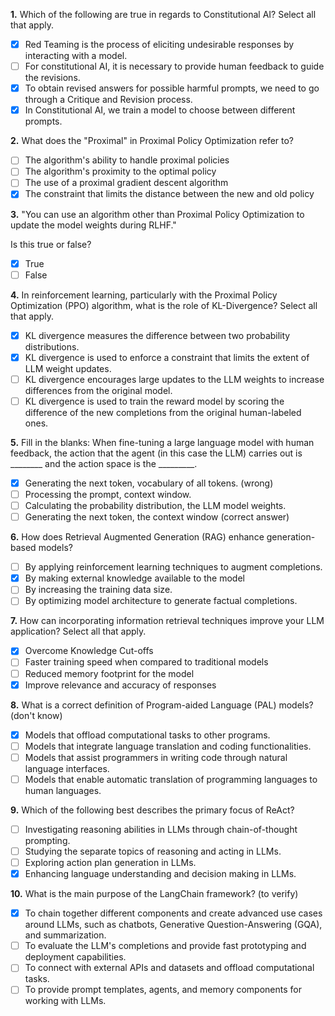 **1.** Which of the following are true in regards to Constitutional AI? Select all that apply.
- [x] Red Teaming is the process of eliciting undesirable responses by interacting with a model.
- [ ] For constitutional AI, it is necessary to provide human feedback to guide the revisions.
- [x] To obtain revised answers for possible harmful prompts, we need to go through a Critique and Revision process.
- [x] In Constitutional AI, we train a model to choose between different prompts.

**2.** What does the "Proximal" in Proximal Policy Optimization refer to?
- [ ] The algorithm's ability to handle proximal policies
- [ ] The algorithm's proximity to the optimal policy
- [ ] The use of a proximal gradient descent algorithm
- [x] The constraint that limits the distance between the new and old policy

**3.** "You can use an algorithm other than Proximal Policy Optimization to update the model weights during RLHF."

Is this true or false?
- [x] True
- [ ] False

**4.** In reinforcement learning, particularly with the Proximal Policy Optimization (PPO) algorithm, what is the role of KL-Divergence? Select all that apply.
- [x] KL divergence measures the difference between two probability distributions.
- [x] KL divergence is used to enforce a constraint that limits the extent of LLM weight updates.
- [ ] KL divergence encourages large updates to the LLM weights to increase differences from the original model.
- [ ] KL divergence is used to train the reward model by scoring the difference of the new completions from the original human-labeled ones.

**5.** Fill in the blanks: When fine-tuning a large language model with human feedback, the action that the agent (in this case the LLM) carries out is ________ and the action space is the _________.
- [x] Generating the next token, vocabulary of all tokens. (wrong)
- [ ] Processing the prompt, context window.
- [ ] Calculating the probability distribution, the LLM model weights.
- [ ] Generating the next token, the context window (correct answer)

**6.** How does Retrieval Augmented Generation (RAG) enhance generation-based models?
- [ ] By applying reinforcement learning techniques to augment completions. 
- [x] By making external knowledge available to the model
- [ ] By increasing the training data size.
- [ ] By optimizing model architecture to generate factual completions.

**7.** How can incorporating information retrieval techniques improve your LLM application? Select all that apply.
- [x] Overcome Knowledge Cut-offs
- [ ] Faster training speed when compared to traditional models
- [ ] Reduced memory footprint for the model
- [x] Improve relevance and accuracy of responses

**8.** What is a correct definition of Program-aided Language (PAL) models? (don't know)
- [x] Models that offload computational tasks to other programs.
- [ ] Models that integrate language translation and coding functionalities.
- [ ] Models that assist programmers in writing code through natural language interfaces.
- [ ] Models that enable automatic translation of programming languages to human languages.

**9.** Which of the following best describes the primary focus of ReAct?
- [ ] Investigating reasoning abilities in LLMs through chain-of-thought prompting.
- [ ] Studying the separate topics of reasoning and acting in LLMs.
- [ ] Exploring action plan generation in LLMs.
- [x] Enhancing language understanding and decision making in LLMs.

**10.** What is the main purpose of the LangChain framework?  (to verify)
- [x] To chain together different components and create advanced use cases around LLMs, such as chatbots, Generative Question-Answering (GQA), and summarization.
- [ ] To evaluate the LLM's completions and provide fast prototyping and deployment capabilities.
- [ ] To connect with external APIs and datasets and offload computational tasks.
- [ ] To provide prompt templates, agents, and memory components for working with LLMs.
